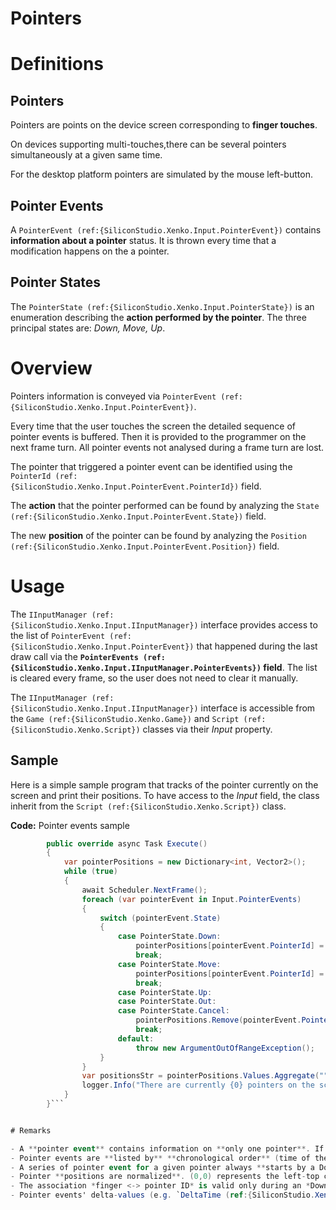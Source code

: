 # Pointers

# Definitions

## Pointers

Pointers are points on the device screen corresponding to **finger touches**.

On devices supporting multi-touches,there can be several pointers simultaneously at a given same time.

For the desktop platform pointers are simulated by the mouse left-button. 

## Pointer Events

A `PointerEvent (ref:{SiliconStudio.Xenko.Input.PointerEvent})` contains **information about a pointer** status. It is thrown every time that a modification happens on the a pointer.

## Pointer States

The `PointerState (ref:{SiliconStudio.Xenko.Input.PointerState})` is an enumeration describing the **action performed by the pointer**. The three principal states are: *Down, Move, Up*.

# Overview

Pointers information is conveyed via `PointerEvent (ref:{SiliconStudio.Xenko.Input.PointerEvent})`.

Every time that the user touches the screen the detailed sequence of pointer events is buffered. Then it is provided to the programmer on the next frame turn. All pointer events not analysed during a frame turn are lost.

The pointer that triggered a pointer event can be identified using the `PointerId (ref:{SiliconStudio.Xenko.Input.PointerEvent.PointerId})` field.

The **action** that the pointer performed can be found by analyzing the `State (ref:{SiliconStudio.Xenko.Input.PointerEvent.State})` field.

The new **position** of the pointer can be found by analyzing the `Position (ref:{SiliconStudio.Xenko.Input.PointerEvent.Position})` field.

# Usage

The `IInputManager (ref:{SiliconStudio.Xenko.Input.IInputManager})` interface provides access to the list of `PointerEvent (ref:{SiliconStudio.Xenko.Input.PointerEvent})` that happened during the last draw call via the **`PointerEvents (ref:{SiliconStudio.Xenko.Input.IInputManager.PointerEvents})` field**. The list is cleared every frame, so the user does not need to clear it manually. 

The `IInputManager (ref:{SiliconStudio.Xenko.Input.IInputManager})` interface is accessible from the `Game (ref:{SiliconStudio.Xenko.Game})` and `Script (ref:{SiliconStudio.Xenko.Script})` classes via their *Input* property.

## Sample

Here is a simple sample program that tracks of the pointer currently on the screen and print their positions. To have access to the *Input* field, the class inherit from the `Script (ref:{SiliconStudio.Xenko.Script})` class.

**Code:** Pointer events sample

```cs
        public override async Task Execute()
        {
            var pointerPositions = new Dictionary<int, Vector2>(); 
            while (true)
            {
                await Scheduler.NextFrame();
                foreach (var pointerEvent in Input.PointerEvents)
                {
                    switch (pointerEvent.State)
                    {
                        case PointerState.Down:
                            pointerPositions[pointerEvent.PointerId] = pointerEvent.Position;
                            break;
                        case PointerState.Move:
                            pointerPositions[pointerEvent.PointerId] = pointerEvent.Position;
                            break;
                        case PointerState.Up:
                        case PointerState.Out:
                        case PointerState.Cancel:
                            pointerPositions.Remove(pointerEvent.PointerId);
                            break;
                        default:
                            throw new ArgumentOutOfRangeException();
                    }
                }
                var positionsStr = pointerPositions.Values.Aggregate("", (current, pointer) => current + (pointer.ToString() + ", "));
                logger.Info("There are currently {0} pointers on the screen located at {1}", pointerPositions.Count, positionsStr);
            }
        }```


# Remarks

- A **pointer event** contains information on **only one pointer**. If several pointers are modified simultaneously one pointer event is sent for each of them.
- Pointer events are **listed by** **chronological order** (time of the event).
- A series of pointer event for a given pointer always **starts by a Down action** then followed by 0 or more **Move** **actions** and ends by an **Up, Out or Cancel action**.
- Pointer **positions are normalized**. (0,0) represents the left-top corner of the screen and (1,1) represents the right-bottom corner of the screen.
- The association *finger <-> pointer ID* is valid only during an *Down->Move->Up* sequence of pointer events. So **a given finger can have different IDs** each time it leaves the screen.
- Pointer events' delta-values (e.g. `DeltaTime (ref:{SiliconStudio.Xenko.Input.PointerEvent.DeltaTime})` and `DeltaPosition (ref:{SiliconStudio.Xenko.Input.PointerEvent.DeltaPosition})`) represent the changes since the last event of the same pointer (same pointer ID). Delta values are always nulls at the beginning a given pointer series of event (e.g. when the pointer state is *Down).*

